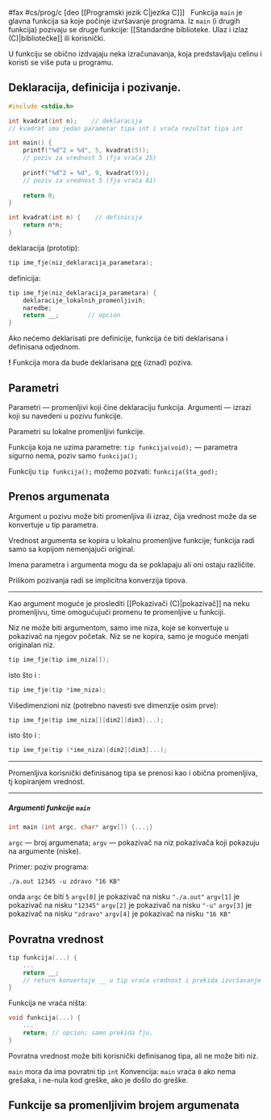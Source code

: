 #fax #cs/prog/c [deo [[Programski jezik C|jezika C]]]
$\:$
Funkcija ```main``` je glavna funkcija sa koje počinje izvršavanje programa.
Iz ```main``` (i drugih funkcija) pozivaju se druge funkcije: [[Standardne biblioteke. Ulaz i izlaz (C)|bibliotečke]] ili korisnički.

U funkciju se obično izdvajaju neka izračunavanja, koja predstavljaju celinu i koristi se više puta u programu.

## Deklaracija, definicija i pozivanje.
```c
#include <stdio.h>

int kvadrat(int n);    // deklaracija
// kvadrat ima jedan parametar tipa int i vrača rezultat tipa int

int main() {
	printf("%d^2 = %d", 5, kvadrat(5)); 
	// poziv za vrednost 5 (fja vrača 25)
	
	printf("%d^2 = %d", 9, kvadrat(9)); 
	// poziv za vrednost 5 (fja vrača 81)
	
	return 0;
}

int kvadrat(int n) {    // definicija
	return n*n;
}
```

deklaracija (prototip):
```c
tip ime_fje(niz_deklaracija_parametara);
```
definicija:
```c
tip ime_fje(niz_deklaracija_parametara) {
	deklaracije_lokalnih_promenljivih;
	naredbe;
	return __;        // opcion
}
```

Ako nećemo deklarisati pre definicije, funkcija će biti deklarisana i definisana odjednom.

**!** Funkcija mora da bude deklarisana <u>pre</u> (iznad) poziva. 
## Parametri
Parametri — promenljivi koji čine deklaraciju funkcija.
Argumenti — izrazi koji su navedeni u pozivu funkcije.

Parametri su lokalne promenljivi funkcije.

Funkcija koja ne uzima parametre:  ```tip funkcija(void);```
— parametra sigurno nema, poziv samo ```funkcija();```

Funkciju ```tip funkcija();``` možemo pozvati: ```funkcija(šta_god);```

## Prenos argumenata
Argument u pozivu može biti promenljiva ili izraz, čija vrednost može da se konvertuje u tip parametra.

Vrednost argumenta se kopira u lokalnu promenljive funkcije; funkcija radi samo sa kopijom nemenjajući original.

Imena parametra i argumenta mogu da se poklapaju ali oni ostaju različite.

Prilikom pozivanja radi se implicitna konverzija tipova.

---
Kao argument moguće je proslediti [[Pokazivači (C)|pokazivač]] na neku promenljivu, time omogućujući promenu te promenljive u funkciji.

Niz ne može biti argumentom, samo ime niza, koje se konvertuje u pokazivač na njegov početak.
Niz se ne kopira, samo je moguće menjati originalan niz.
```c
tip ime_fje(tip ime_niza[]);
```
isto što i :
```c
tip ime_fje(tip *ime_niza);
```
Višedimenzioni niz (potrebno navesti sve dimenzije osim prve):
```c
tip ime_fje(tip ime_niza[][dim2][dim3]...);
```
isto što i :
```c
tip ime_fje(tip (*ime_niza)[dim2][dim3]...);
```
___
Promenljiva korisnički definisanog tipa se prenosi kao i obična promenljiva, tj kopiranjem vrednost.
___
##### Argumenti funkcije ```main```
```c
int main (int argc, char* argv[]) {...;}
```
```argc``` — broj argumenata;
```argv``` — pokazivač na niz pokazivača koji pokazuju na argumente (niske).

Primer:
poziv programa:
```
./a.out 12345 -u zdravo "16 KB"
```
onda ```argc``` će biti ```5```
```argv[0]``` je pokazivač na nisku ```"./a.out"```
```argv[1]``` je pokazivač na nisku ```"12345"```
```argv[2]``` je pokazivač na nisku ```"-u"```
```argv[3]``` je pokazivač na nisku ```"zdravo"```
```argv[4]``` je pokazivač na nisku ```"16 KB"```

## Povratna vrednost
```c
tip funkcija(...) {
	...
	return __;
	// return konvertuje __ u tip vraća vrednost i prekida izvršavanje fje, program se vraća ka izvršavanju fje, iz koje je bila pozvana ova fja.
}
```
Funkcija ne vraća ništa:
```c
void funkcija(...) {
	...
	return; // opcion; samo prekida fju.
}
```

Povratna vrednost može biti korisnički definisanog tipa, ali ne može biti niz.

```main``` mora da ima povratni tip ```int```
Konvencija: ```main``` vraća ```0``` ako nema grešaka, i ne-nula kod greške, ako je došlo do greške.
## Funkcije sa promenljivim brojem argumenata
